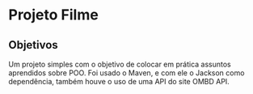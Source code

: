 # Projeto Filme

## Objetivos

Um projeto simples com o objetivo de colocar em prática assuntos aprendidos sobre POO.
Foi usado o Maven, e com ele o Jackson como dependência, também houve o uso de uma API do site OMBD API.
